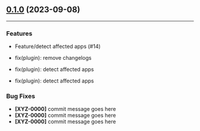 
## [0.1.0](https://github.com/path/to/compare/v1.35.0...v1.35.1) (2023-09-08)

---

### Features

* Feature/detect affected apps (#14)

* fix(plugin): remove changelogs

* fix(plugin): detect affected apps

* fix(plugin): detect affected apps



### Bug Fixes

* **[XYZ-0000]** commit message goes here
* **[XYZ-0000]** commit message goes here
* **[XYZ-0000]** commit message goes here



  